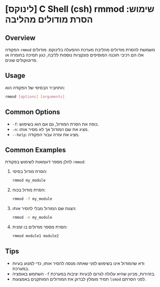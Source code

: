# [לינוקס] C Shell (csh) rmmod שימוש: הסרת מודולים מהליבה

## Overview
הפקודה `rmmod` משמשת להסרת מודולים מהליבת מערכת ההפעלה בלינוקס. מודולים אלו הם רכיבי תוכנה המוסיפים פונקציות נוספות לליבה, כגון תמיכה בחומרה או פרוטוקולים שונים.

## Usage
התחביר הבסיסי של הפקודה הוא:

```bash
rmmod [options] [arguments]
```

## Common Options
- `-f`: כופה את הסרת המודול, גם אם הוא בשימוש.
- `-n`: מציג את שם המודול אך לא מסיר אותו.
- `--help`: מציג את עזרה עבור הפקודה.

## Common Examples
להלן מספר דוגמאות לשימוש בפקודת `rmmod`:

1. הסרת מודול בסיסי:
   ```bash
   rmmod my_module
   ```

2. הסרת מודול בכוח:
   ```bash
   rmmod -f my_module
   ```

3. הצגת שם המודול מבלי להסיר אותו:
   ```bash
   rmmod -n my_module
   ```

4. הסרת מספר מודולים בו זמנית:
   ```bash
   rmmod module1 module2
   ```

## Tips
- ודא שהמודול אינו בשימוש לפני שאתה מנסה להסיר אותו, כדי למנוע בעיות במערכת.
- השתמש באופציה `-f` בזהירות, מכיוון שהיא עלולה לגרום לבעיות יציבות במערכת.
- תמיד מומלץ לבדוק את המודולים המותקנים באמצעות `lsmod` לפני הסרתם.
